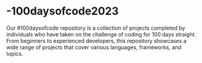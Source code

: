 # -100daysofcode2023
Our #100daysofcode repository is a collection of projects completed by individuals who have taken on the challenge of coding for 100 days straight. From beginners to experienced developers, this repository showcases a wide range of projects that cover various languages, frameworks, and topics.
